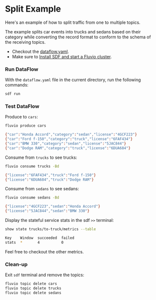 # Split Example

Here's an example of how to split traffic from one to multiple topics.

The example splits car events into trucks and sedans based on their category while converting the record format to conform to the schema of the receiving topics. 

* Checkout the [dataflow.yaml](./dataflow.yaml).
* Make sure to [Install SDF and start a Fluvio cluster].

### Run DataFlow

With the `dataflow.yaml` file in the current directory, run the following commands:

```bash
sdf run
```

### Test DataFlow

Produce to `cars`:

```bash
fluvio produce cars
```

```bash
{"car":"Honda Accord","category":"sedan","license":"4GCF223"}
{"car":"Ford f-150","category":"truck","license":"6FAF434"}
{"car":"BMW 330","category":"sedan","license":"5JAC844"}
{"car":"Dodge RAM","category":"truck","license":"6DUA684"}
```

Consume from `trucks` to see trucks:

```bash
fluvio consume trucks -Bd
```

```bash
{"license":"6FAF434","truck":"Ford f-150"}
{"license":"6DUA684","truck":"Dodge RAM"}
```

Consume from `sedans` to see sedans:

```bash
fluvio consume sedans -Bd
```

```bash
{"license":"4GCF223","sedan":"Honda Accord"}
{"license":"5JAC844","sedan":"BMW 330"}
```

Display the stateful service stats in the sdf `>>` terminal:

```bash
show state trucks/to-truck/metrics --table
```

```bash
Key    Window  succeeded  failed 
stats  *       4          0    
```

Feel free to checkout the other metrics.

### Clean-up

Exit `sdf` terminal and remove the topics:

```bash
fluvio topic delete cars
fluvio topic delete trucks
fluvio topic delete sedans
```

[Install SDF and start a Fluvio cluster]: /README.MD#prerequisites